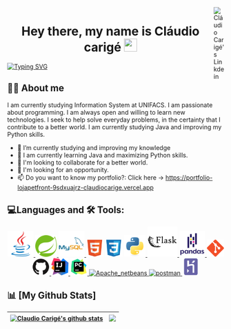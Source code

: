 <a href="https://www.linkedin.com/in/claudiocarige" target="_blank" rel="nofollow">
	<img align="right" alt="Cláudio Carigé's Linkdein" width="25px" src="https://cdn.jsdelivr.net/npm/simple-icons@v3/icons/linkedin.svg" />
</a>

<h1 align="center">Hey there, my name is Cláudio carigé <img src="https://media.giphy.com/media/hvRJCLFzcasrR4ia7z/giphy.gif" width="30px" height="30px"></h1>

[![Typing SVG](https://readme-typing-svg.herokuapp.com?font=Robot-Bold&size=30&color=1E88E5&center=true&vCenter=true&width=900&height=110&lines=Full+Stack+Jr+Developer;I'm+passionate+Technology)](https://git.io/typing-svg)



## 👨‍💻 About me


I am currently studying Information System at UNIFACS. I am passionate about programming. I am always open and willing to learn new technologies. I seek to help solve everyday problems, in the certainty that I contribute to a better world. I am currently studying Java and improving my Python skills.

- 🔭 I’m currently studying and improving my knowledge
- 🌱 I am currently learning Java and maximizing Python skills.
- 👯 I'm looking to collaborate for a better world.
- 🤔 I'm looking for an opportunity.
- 📫 Do you want to know my portfolio?: Click here -> https://portfolio-lojapetfront-9sdxuajrz-claudiocarige.vercel.app

## 💻Languages and 🛠️ Tools:
<p align="center"> 
<a href="https://www.java.com" target="_blank"> 
<img src="https://raw.githubusercontent.com/devicons/devicon/master/icons/java/java-original.svg" alt="java" width="60" height="60"/> </a> 
<a href="https://www.spring.io" target="_blank"> 
<img src="https://github.com/devicons/devicon/blob/master/icons/spring/spring-original.svg" alt="spring" width="50" height="50"/> </a> 

<a href="https://www.mysql.com/" target="_blank"> 
<img src="https://raw.githubusercontent.com/devicons/devicon/master/icons/mysql/mysql-original-wordmark.svg" alt="mysql" width="60" height="60"/> </a> 
<a href="https://www.python.org/" target="_blank"> 
  
<a target="_blank"> 
<img src="https://raw.githubusercontent.com/devicons/devicon/master/icons/html5/html5-original.svg" alt="html" width="40" height="40"/> </a> 
<a target="_blank"> 
<img src="https://github.com/devicons/devicon/blob/master/icons/css3/css3-original.svg" alt="css" width="40" height="40"/> </a> 
<a href="https://www.python.org/" target="_blank"> 
<img src="https://raw.githubusercontent.com/devicons/devicon/master/icons/python/python-original.svg" alt="python" width="50" height="50"/> </a> 
<a href="https://flask.palletsprojects.com/en/2.2.x/" target="_blank"> 
<img src="https://raw.githubusercontent.com/devicons/devicon/master/icons/flask/flask-original-wordmark.svg" alt="flask" width="70" height="70"/> </a> 
  
<a href="https://pandas.pydata.org/" target="_blank"> 
<img src="https://github.com/devicons/devicon/blob/master/icons/pandas/pandas-original-wordmark.svg" alt="pandas" width="60" height="60"/> </a> 
  
<a href="https://git-scm.com/" target="_blank"> 
<img src="https://raw.githubusercontent.com/devicons/devicon/master/icons/git/git-original.svg" alt="git" width="40" height="40"/> </a> 

<a href="https://github.com/" target="_blank"> 
<img src="https://raw.githubusercontent.com/devicons/devicon/master/icons/github/github-original.svg" alt="github" width="40" height="40"/> </a> 

<a href="https://www.https://www.jetbrains.com/idea/" target="_blank"> 
<img src="https://github.com/devicons/devicon/blob/master/icons/intellij/intellij-original.svg" alt="intellij" width="40" height="40"/> </a> 

<a href="https://www.jetbrains.com/pt-br/pycharm/download/#section=windows" target="_blank"> 
<img src="https://github.com/devicons/devicon/blob/master/icons/pycharm/pycharm-original.svg" alt="pycharm" width="40" height="40"/> </a> 

<a href="https://netbeans.apache.org/" target="_blank"> 
<img src="https://upload.wikimedia.org/wikipedia/commons/9/98/Apache_NetBeans_Logo.svg" alt="Apache_netbeans" width="40" height="40"/> </a> 

<a href="https://www.postman.com/" target="_blank">
<img src="https://www.vectorlogo.zone/logos/getpostman/getpostman-icon.svg" alt="postman" width="40" height="40"/> </a> 

<a href="https://www.heroku.com/" target="_blank">
<img src="https://raw.githubusercontent.com/devicons/devicon/master/icons/heroku/heroku-plain.svg" alt="heroku" width="40" height="40"/> </a> 
</p>






## 📊 [My Github Stats]




<p align="center">

  | <a href=""><img align="center" src="https://github-readme-stats.vercel.app/api?username=claudiocarige&show_icons=true&include_all_commits=true&hide=contribs&theme=buefy&hide_border=true" alt="Claudio Carigé's github stats" /></a> | <a href="" ><img align="center" src="https://github-readme-stats.vercel.app/api/top-langs/?username=claudiocarige&layout=compact&theme=buefy&hide_border=true" /></a> | 
| ------------- | ------------- |
</p>

